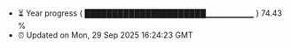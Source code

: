 - ⏳ Year progress { ██████████████████████▁▁▁▁▁▁▁▁ } 74.43 %
- ⏰ Updated on Mon, 29 Sep 2025 16:24:23 GMT

